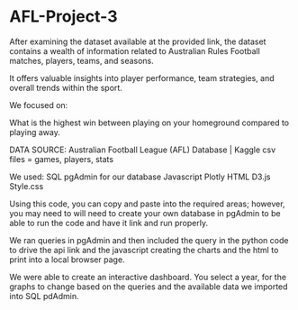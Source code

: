 # AFL-Project-3

After examining the dataset available at the provided link, the dataset contains a wealth of information related to Australian Rules Football matches, players, teams, and seasons. 

It offers valuable insights into player performance, team strategies, and overall trends within the sport. 

We focused on:

What is the highest win between playing on your homeground compared to playing away.

DATA SOURCE:
Australian Football League (AFL) Database | Kaggle
csv files = games, players, stats

We used:
SQL pgAdmin for our database
Javascript
Plotly
HTML
D3.js
Style.css

Using this code, you can copy and paste into the required areas; however, you may need to will need to create your own database in pgAdmin to be able to run the code and have it link and run properly.

We ran queries in pgAdmin and then included the query in the python code to drive the api link and the javascript creating the charts and the html to print into a local browser page.

We were able to create an interactive dashboard.  You select a year, for the graphs to change based on the queries and the available data we imported into SQL pdAdmin.
